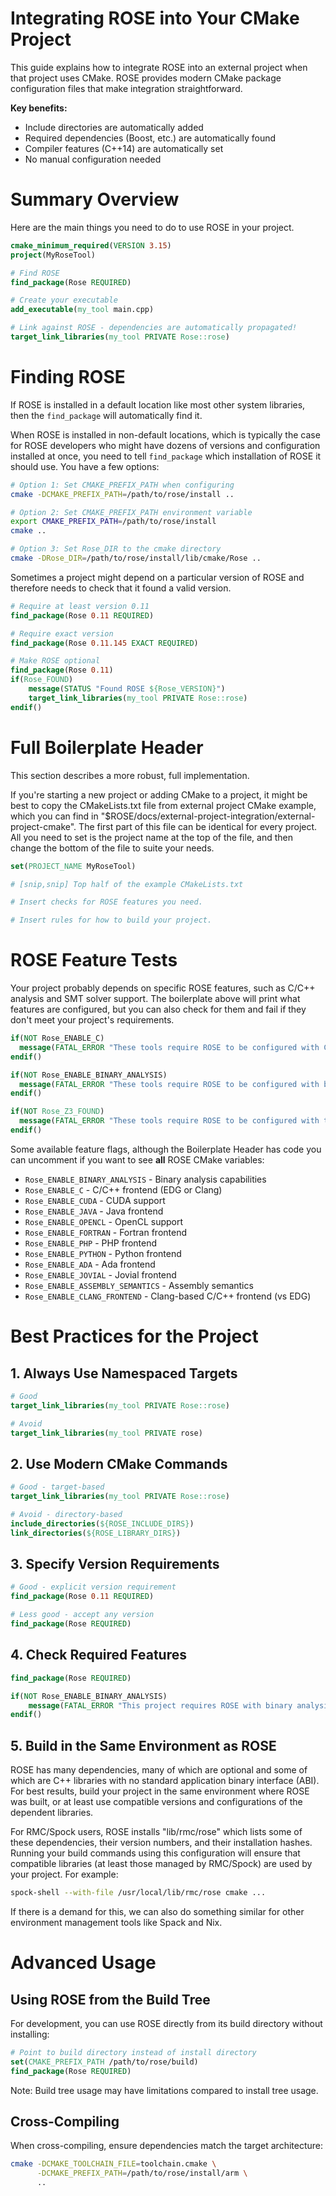 # Integrating ROSE into Your CMake Project

This guide explains how to integrate ROSE into an external project
when that project uses CMake. ROSE provides modern CMake package
configuration files that make integration straightforward.

**Key benefits:**
- Include directories are automatically added
- Required dependencies (Boost, etc.) are automatically found
- Compiler features (C++14) are automatically set
- No manual configuration needed

# Summary Overview

Here are the main things you need to do to use ROSE in your project.

```cmake
cmake_minimum_required(VERSION 3.15)
project(MyRoseTool)

# Find ROSE
find_package(Rose REQUIRED)

# Create your executable
add_executable(my_tool main.cpp)

# Link against ROSE - dependencies are automatically propagated!
target_link_libraries(my_tool PRIVATE Rose::rose)
```

# Finding ROSE

If ROSE is installed in a default location like most other system
libraries, then the `find_package` will automatically find it.

When ROSE is installed in non-default locations, which is typically
the case for ROSE developers who might have dozens of versions and
configuration installed at once, you need to tell `find_package` which
installation of ROSE it should use.  You have a few options:

```bash
# Option 1: Set CMAKE_PREFIX_PATH when configuring
cmake -DCMAKE_PREFIX_PATH=/path/to/rose/install ..

# Option 2: Set CMAKE_PREFIX_PATH environment variable
export CMAKE_PREFIX_PATH=/path/to/rose/install
cmake ..

# Option 3: Set Rose_DIR to the cmake directory
cmake -DRose_DIR=/path/to/rose/install/lib/cmake/Rose ..
```

Sometimes a project might depend on a particular version of ROSE and
therefore needs to check that it found a valid version.

```cmake
# Require at least version 0.11
find_package(Rose 0.11 REQUIRED)

# Require exact version
find_package(Rose 0.11.145 EXACT REQUIRED)

# Make ROSE optional
find_package(Rose 0.11)
if(Rose_FOUND)
    message(STATUS "Found ROSE ${Rose_VERSION}")
    target_link_libraries(my_tool PRIVATE Rose::rose)
endif()
```

# Full Boilerplate Header

This section describes a more robust, full implementation.

If you're starting a new project or adding CMake to a project, it
might be best to copy the CMakeLists.txt file from external project
CMake example, which you can find in
"$ROSE/docs/external-project-integration/external-project-cmake". The
first part of this file can be identical for every project. All you
need to set is the project name at the top of the file, and then
change the bottom of the file to suite your needs.

```cmake
set(PROJECT_NAME MyRoseTool)

# [snip,snip] Top half of the example CMakeLists.txt

# Insert checks for ROSE features you need.

# Insert rules for how to build your project.

```

# ROSE Feature Tests

Your project probably depends on specific ROSE features, such as C/C++
analysis and SMT solver support.  The boilerplate above will print
what features are configured, but you can also check for them and fail
if they don't meet your project's requirements.

```cmake
if(NOT Rose_ENABLE_C)
  message(FATAL_ERROR "These tools require ROSE to be configured with C/C++ analysis")
endif()

if(NOT Rose_ENABLE_BINARY_ANALYSIS)
  message(FATAL_ERROR "These tools require ROSE to be configured with binary analysis")
endif()

if(NOT Rose_Z3_FOUND)
  message(FATAL_ERROR "These tools require ROSE to be configured with the Z3 SMT solver")
endif()
```

Some available feature flags, although the Boilerplate Header has code you can
uncomment if you want to see **all** ROSE CMake variables:
- `Rose_ENABLE_BINARY_ANALYSIS` - Binary analysis capabilities
- `Rose_ENABLE_C` - C/C++ frontend (EDG or Clang)
- `Rose_ENABLE_CUDA` - CUDA support
- `Rose_ENABLE_JAVA` - Java frontend
- `Rose_ENABLE_OPENCL` - OpenCL support
- `Rose_ENABLE_FORTRAN` - Fortran frontend
- `Rose_ENABLE_PHP` - PHP frontend
- `Rose_ENABLE_PYTHON` - Python frontend
- `Rose_ENABLE_ADA` - Ada frontend
- `Rose_ENABLE_JOVIAL` - Jovial frontend
- `Rose_ENABLE_ASSEMBLY_SEMANTICS` - Assembly semantics
- `Rose_ENABLE_CLANG_FRONTEND` - Clang-based C/C++ frontend (vs EDG)

# Best Practices for the Project

## 1. Always Use Namespaced Targets

```cmake
# Good
target_link_libraries(my_tool PRIVATE Rose::rose)

# Avoid
target_link_libraries(my_tool PRIVATE rose)
```

## 2. Use Modern CMake Commands

```cmake
# Good - target-based
target_link_libraries(my_tool PRIVATE Rose::rose)

# Avoid - directory-based
include_directories(${ROSE_INCLUDE_DIRS})
link_directories(${ROSE_LIBRARY_DIRS})
```

## 3. Specify Version Requirements

```cmake
# Good - explicit version requirement
find_package(Rose 0.11 REQUIRED)

# Less good - accept any version
find_package(Rose REQUIRED)
```

## 4. Check Required Features

```cmake
find_package(Rose REQUIRED)

if(NOT Rose_ENABLE_BINARY_ANALYSIS)
    message(FATAL_ERROR "This project requires ROSE with binary analysis support")
endif()
```

## 5. Build in the Same Environment as ROSE

ROSE has many dependencies, many of which are optional and some of
which are C++ libraries with no standard application binary interface
(ABI).  For best results, build your project in the same environment
where ROSE was built, or at least use compatible versions and
configurations of the dependent libraries.

For RMC/Spock users, ROSE installs "lib/rmc/rose" which lists some of
these dependencies, their version numbers, and their installation
hashes. Running your build commands using this configuration will
ensure that compatible libraries (at least those managed by RMC/Spock)
are used by your project. For example:

```bash
spock-shell --with-file /usr/local/lib/rmc/rose cmake ...
```

If there is a demand for this, we can also do something similar for
other environment management tools like Spack and Nix.

# Advanced Usage

## Using ROSE from the Build Tree

For development, you can use ROSE directly from its build directory without installing:

```cmake
# Point to build directory instead of install directory
set(CMAKE_PREFIX_PATH /path/to/rose/build)
find_package(Rose REQUIRED)
```

Note: Build tree usage may have limitations compared to install tree usage.

## Cross-Compiling

When cross-compiling, ensure dependencies match the target architecture:

```bash
cmake -DCMAKE_TOOLCHAIN_FILE=toolchain.cmake \
      -DCMAKE_PREFIX_PATH=/path/to/rose/install/arm \
      ..
```
